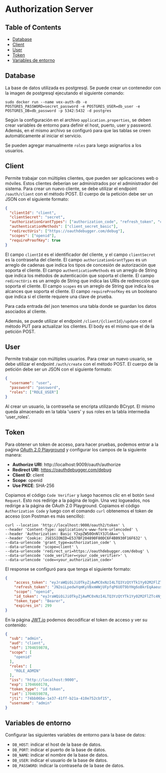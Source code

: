 # Authorization Server

## Table of Contents
- [Database](#database)
- [Client](#client)
- [User](#user)
- [Token](#token)
- [Variables de entorno](#variablesdeentorno)

## Database
La base de datos utilizada es postgresql. Se puede crear un contenedor con la imagen de postgresql
ejecutando el siguiente comando:
```shell
sudo docker run --name vex-auth-db -e POSTGRES_PASSWORD=secret_password -e POSTGRES_USER=db_user -e POSTGRES_DB=db_password -p 5342:5432 -d postgres
```
Según la configuración en el archivo `application.properties`, se deben crear variables de entorno para definir
el host, puerto, user y password. Además, en el mismo archivo se configuró para que las tablas se creen automáticamente
al iniciar el servicio.

Se pueden agregar manualmente `roles` para luego asignarlos a los usuarios.

## Client
Permite trabajar con múltiples clientes, que pueden ser aplicaciones web o móviles. Estos clientes
deberían ser administrados por el administrador del sistema. Para crear un nuevo cliente, se debe
utilizar el endpoint `/oauth/client` con el método POST. El cuerpo de la petición debe ser un JSON
con el siguiente formato:
```json
{
  "clientId": "client",
  "clientSecret": "secret",
  "authorizationGrantTypes": ["authorization_code", "refresh_token", "client_credentials"],
  "authenticationMethods": ["client_secret_basic"],
  "redirectUris": ["https://oauthdebugger.com/debug"],
  "scopes": ["openid"],
  "requireProofKey": true
}
```
El campo `clientId` es el identificador del cliente, y el campo `clientSecret` es la contraseña del
cliente. El campo `authorizationGrantTypes` es un arreglo de cadenas que indica los tipos de concesión
de autorización que soporta el cliente. El campo `authenticationMethods` es un arreglo de String que
indica los métodos de autenticación que soporta el cliente. El campo `redirectUris` es un arreglo de
String que indica las URIs de redirección que soporta el cliente. El campo `scopes` es un arreglo de
String que indica los alcances que soporta el cliente. El campo `requireProofKey` es un booleano que
indica si el cliente requiere una clave de prueba.

Para cada entrada del json tenemos una tabla donde se guardan los datos asociados al cliente.

Además, se puede utilizar el endpoint `/client/{clientId}/update` con el método PUT para actualizar los clientes.
El body es el mismo que el de la petición POST.

## User
Permite trabajar con múltiples usuarios. Para crear un nuevo usuario, se debe utilizar el endpoint
`/auth/create` con el método POST. El cuerpo de la petición debe ser un JSON con el siguiente formato:
```json
{
  "username": "user",
  "password": "password",
  "roles": ["ROLE_USER"]
}
```
Al crear un usuario, la contraseña se encripta utilizando BCrypt. El mismo queda almacenado en la tabla 'users'
y sus roles en la tabla intermedia 'user_roles'.

## Token
Para obtener un token de acceso, para hacer pruebas, podemos entrar a la paǵina [OAuth 2.0 Playground](https://oauthdebugger.com/)
y configurar los campos de la siguiente manera:
- **Authorize URI**: http://localhost:9009/oauth/authorize
- **Redirect URI**: https://oauthdebugger.com/debug
- **Client ID**: client
- **Scope**: openid
- **Use PKCE**: SHA-256

Copiamos el código `Code Verifier` y luego hacemos clic en el botón `Send Request`. Esto nos redirige a la página de login.
Una vez logueados, nos redirige a la página de OAuth 2.0 Playground. Copiamos el código `Authorization Code` y luego
con el comando `curl` obtenemos el token de acceso (con Postman es más sencillo):
```shell
curl --location 'http://localhost:9000/oauth2/token' \
--header 'Content-Type: application/x-www-form-urlencoded' \
--header 'Authorization: Basic Y2xpZW50OnNlY3JldA==' \
--header 'Cookie: JSESSIONID=E537BF204890F80DC6F4B0930F16F632' \
--data-urlencode 'grant_type=authorization_code' \
--data-urlencode 'scope=client' \
--data-urlencode 'redirect_uri=https://oauthdebugger.com/debug' \
--data-urlencode 'code_verifier=<your_code_verifier>' \
--data-urlencode 'code=<your_authorization_code>'
```

El response se configuró para que tenga el siguiente formato:
```json
{
    "access_token": "eyJraWQiOiJiOTkyZjAwMC0xNzI4LTQ3YzQtYTk1Yy02M2FlZTc4Njc5NTkiLCJhbGciOiJSUzI1NiJ9.eyJzdWIiOiJhZG1pbiIsImF1ZCI6ImNsaWVudCIsIm5iZiI6MTcwNDY1OTg3OCwic2NvcGUiOlsib3BlbmlkIl0sInJvbGVzIjpbIlJPTEVfQURNSU4iXSwiaXNzIjoiaHR0cDovL2xvY2FsaG9zdDo5MDAwIiwiZXhwIjoxNzA0NjYwMTc4LCJ0b2tlbl90eXBlIjoiYWNjZXNzIHRva2VuIiwiaWF0IjoxNzA0NjU5ODc4LCJqdGkiOiI3NGJiMDZiZS0xZTM3LTQxZmYtYjIxYS00MTBlNzUyY2JmMTUiLCJ1c2VybmFtZSI6ImFkbWluIn0.dd1FiZdzO0QEma97Ot3ckgfjS2TBemXnN5DMMAQkoqWsQqQ6s7vACqbGBvCzkqBRyNUF1aYXT3ksl97WBCrAIIvsn1C4tUVgVZn4fTMfqcugs5h7ts7BOWaAIoESEyUrdWtafIbWlMAjCP1QBKpD3BGpQycZmleNtwZid1m2388jw2Ak1vByeF-Eo8iLzXQTwMn9cEgUvbsDMq76ra6AV7wqDiyIY43zSR3tBP77qlmE2QRvsQMQSRkMJs0ijt3xoCbDSuqSaFrZnfNDhUsQGkdndRxpVDM6RebABgCNmqjVmFxV7A0JrvehBAyH47e3MCcAyvgpzKdVlZfBd5ggXg",
    "refresh_token": "JN2oiLpedwYqmKyVBxmWWjUFpfqP6UOT9bYHg6oBkrEqAaeuseRxyf2qjKjjhxvttDt98i6pzWtHpaRFSWqNPf4URqTpwIexTBKq4mjPAq2dXNlXFBC4ShMbGJBkVViT",
    "scope": "openid",
    "id_token": "eyJraWQiOiJiOTkyZjAwMC0xNzI4LTQ3YzQtYTk1Yy02M2FlZTc4Njc5NTkiLCJhbGciOiJSUzI1NiJ9.eyJzdWIiOiJhZG1pbiIsImF1ZCI6ImNsaWVudCIsImF6cCI6ImNsaWVudCIsImF1dGhfdGltZSI6MTcwNDY1OTg2OSwiaXNzIjoiaHR0cDovL2xvY2FsaG9zdDo5MDAwIiwiZXhwIjoxNzA0NjYxNjc4LCJ0b2tlbl90eXBlIjoiaWQgdG9rZW4iLCJpYXQiOjE3MDQ2NTk4NzgsIm5vbmNlIjoieTg1aGtnbzliNSIsImp0aSI6ImJlMjliNjFlLWUzNTQtNDY2NC05ZmY3LTg3NTg5YmI0YzIyOCIsInNpZCI6IjMwdktPblBiSU1YOFhTRV9fbG5sNzV3czhCZmJ2VFBJcFZKSXR0M1hGN0EifQ.fI4zZqLwpqj_HG1gY_mkiMwoRA1LIjcie2YRvSv8VyNzpoXhpAgwL1GKZZZHHHaLfzK0fPJBW09A5MXjATS9oKt1c51hzOZSYCd0casZWVblkrL7tJShV7M8jSBPF8mKW_cch8P5_DOx-EbCJIOKlOoLTa7mFB3cQFfZzK4T02Us7A_99TjUwu1J0NgrkqIpWAoAqubOidD0NqtTpapQgQkHyWoBPVpxunD8E12e2lAJwdpYALCzBQM9Ic2oJ8Y7znBiVFQWGiyNPi7xiOJtFwvPOLWi1tuZA4mMgH-9JVYPUt0QBcATWZJhMVKYAdCTngS1DPh64-9SA1SOqp2yJQ",
    "token_type": "Bearer",
    "expires_in": 299
}
```

En la página [JWT.io](https://jwt.io/) podemos decodificar el token de acceso y ver su contenido:
```json
{
  "sub": "admin",
  "aud": "client",
  "nbf": 1704659878,
  "scope": [
    "openid"
  ],
  "roles": [
    "ROLE_ADMIN"
  ],
  "iss": "http://localhost:9000",
  "exp": 1704660178,
  "token_type": "id token",
  "iat": 1704659878,
  "jti": "74bb06be-1e37-41ff-b21a-410e752cbf15",
  "username": "admin"
}
```

## Variables de entorno
Configurar las siguientes variables de entorno para la base de datos:
- `DB_HOST`: indicar el host de la base de datos.
- `DB_PORT`: indicar el puerto de la base de datos.
- `DB_NAME`: indicar el nombre de la base de datos.
- `DB_USER`: indicar el usuario de la base de datos.
- `DB_PASSWORD`: indicar la contraseña de la base de datos.
